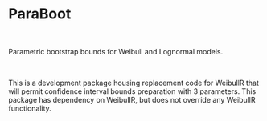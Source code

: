 ParaBoot
========

 

Parametric bootstrap bounds for Weibull and Lognormal models.

 

This is a development package housing replacement code for WeibullR that will
permit confidence interval bounds preparation with 3 parameters.  This package
has dependency on WeibullR, but does not override any WeibullR functionality.

 
